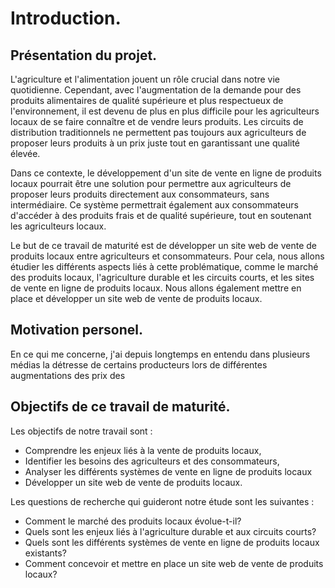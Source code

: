 # Introduction.

## Présentation du projet.
L'agriculture et l'alimentation jouent un rôle crucial dans notre vie quotidienne. Cependant, avec l'augmentation de la demande pour des produits alimentaires de qualité supérieure et plus respectueux de l'environnement, il est devenu de plus en plus difficile pour les agriculteurs locaux de se faire connaître et de vendre leurs produits. Les circuits de distribution traditionnels ne permettent pas toujours aux agriculteurs de proposer leurs produits à un prix juste tout en garantissant une qualité élevée.

Dans ce contexte, le développement d'un site de vente en ligne de produits locaux pourrait être une solution pour permettre aux agriculteurs de proposer leurs produits directement aux consommateurs, sans intermédiaire. Ce système permettrait également aux consommateurs d'accéder à des produits frais et de qualité supérieure, tout en soutenant les agriculteurs locaux.

Le but de ce travail de maturité est de développer un site web de vente de produits locaux entre agriculteurs et consommateurs. Pour cela, nous allons étudier les différents aspects liés à cette problématique, comme le marché des produits locaux, l'agriculture durable et les circuits courts, et les sites de vente en ligne de produits locaux. Nous allons également mettre en place et développer un site web de vente de produits locaux.

## Motivation personel.
En ce qui me concerne, j'ai depuis longtemps en entendu dans plusieurs médias la détresse de certains producteurs lors de différentes augmentations des prix des 



## Objectifs de ce travail de maturité.
Les objectifs de notre travail sont :

* Comprendre les enjeux liés à la vente de produits locaux,
* Identifier les besoins des agriculteurs et des consommateurs,
* Analyser les différents systèmes de vente en ligne de produits locaux 
* Développer un site web de vente de produits locaux.

Les questions de recherche qui guideront notre étude sont les suivantes :

* Comment le marché des produits locaux évolue-t-il?
* Quels sont les enjeux liés à l'agriculture durable et aux circuits     courts?
* Quels sont les différents systèmes de vente en ligne de produits locaux existants?
* Comment concevoir et mettre en place un site web de vente de produits locaux?
































 





